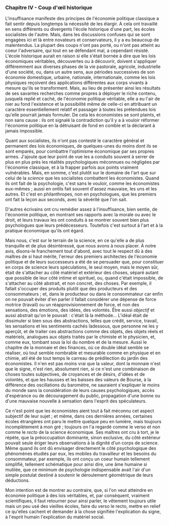 ### Chapitre IV - Coup d'œil historique

L'insuffisance manifeste des principes de l'économie politique classique a fait sentir depuis longtemps la nécessité de les élargir. A cela ont travaillé en sens différents ou divergents l'école historique d'une part, les écoles socialistes de l'autre. Mais, dans les discussions confuses qui se sont engagées ici et là entre novateurs et conservateurs, il y a eu beaucoup de malentendus. La plupart des coups n'ont pas porté, ou n'ont pas atteint au coeur l'adversaire, qui tout en se défendant mal, a cependant résisté. L'école historique aurait en raison si elle s'était bornée à dire que les lois économiques véritables, découvertes ou à découvrir, doivent s'appliquer différemment aux diverses phases de la vie pastorale, agricole, industrielle d'une société, ou, dans un autre sens, aux périodes successives de son économie domestique, urbaine, nationale, internationale, comme les lois physiques reçoivent des applications différentes aux corps vivants à mesure qu'ils se transforment. Mais, au lieu de présenter ainsi les résultats de ses savantes recherches comme propres à déployer le riche contenu, jusquelà replié et caché, de l'économie politique véritable, elle a eu l'air de nier au fond l'existence et la possibilité même de celle-ci en attribuant un caractère essentiellement relatif et passager à toutes les prétendues lois qu'elle pourrait jamais formuler. De cela les économistes se sont plaints, et non sans cause : ils ont signalé la contradiction qu'il y a à vouloir réformer l'économie politique en la détruisant de fond en comble et la déclarant à jamais impossible.

Quant aux socialistes, ils n'ont pas contesté le caractère général et permanent des lois économiques, de quelques-unes du moins dont ils se sont emparés, pour combattre l'optimisme économique par ses propres armes. J'ajoute que leur point de vue les a conduits souvent à serrer de plus en plus près les réalités psychologiques méconnues ou négligées par l'économie classique, et à la frapper parfois aux points vraiment vulnérables. Mais, en somme, c'est plutôt sur le domaine de l'art que sur celui de la _science_ que les socialistes combattent les économistes. Quand ils ont fait de la psychologie, c'est sans le vouloir, comme les économistes eux-mêmes ; aussi en ontils fait souvent d'assez mauvaise, les uns et les autres. Et c'est en philanthropes, non en psychologues, que les premiers ont fait la leçon aux seconds, avec la sévérité que l'on sait.

D'autres écrivains ont cru remédier assez à l'insuffisance, bien sentie, de l'économie politique, en montrant ses rapports avec la morale ou avec le droit, et leurs travaux les ont conduits à se montrer souvent bien plus psychologues que leurs prédécesseurs. Toutefois c'est surtout à l'art et à la pratique économique qu'ils ont égard.

Mais nous, c'est sur le terrain de la science, en ce qu'elle a de plus tranquille et de plus désintéressé, que nous avons à nous placer. À notre avis, disons-le franchement tout d'abord, avec tout le respect dû à des maîtres de si haut mérite, l'erreur des premiers architectes de l'économie politique et de leurs successeurs a été de se persuader que, pour constituer en corps de science leurs spéculations, le seul moyen, mais le moyen sûr, était de s'attacher au côté matériel et extérieur des choses, séparé autant que possible de leur côté intime et spirituel, ou, quand c'était impossible, de s'attacher au côté abstrait, et non concret, des choses. Par exemple, il fallait s'occuper des produits plutôt que des producteurs et des consommateurs ; et, dans le producteur ou dans le consommateur car enfin on ne pouvait éviter d'en parler il fallait considérer une dépense de force motrice (travail) ou un réapprovisionnement de force, et non des sensations, des émotions, des idées, des volontés. Être aussi _objectif_ et aussi abstrait qu'on le pouvait : c'était là la méthode… L'idéal était de dissimuler si bien sous des abstractions, telles que crédit, service, travail, les sensations et les sentiments cachés làdessous, que personne ne les y aperçût, et de traiter ces abstractions comme des objets, des objets réels et matériels, analogues aux objets traités par le chimiste et le physicien, et, comme eux, tombant sous la loi du nombre et de la mesure. Aussi le chapitre de la monnaie et des finances, où ce double idéal semble se réaliser, où tout semble nombrable et mesurable comme en physique et en chimie, atil été de tout temps le carreau de prédilection du jardin des économistes. Il n'en est pas moins vrai que la valeur, dont la monnaie n'est que le signe, n'est rien, absolument rien, si ce n'est une combinaison de choses toutes subjectives, de croyances et de désirs, d'idées et de volontés, et que les hausses et les baisses des valeurs de Bourse, à la différence des oscillations du baromètre, ne sauraient s'expliquer le moins du monde sans la considération de leurs causes psychologiques, accès d'espérance ou de découragement du public, propagation d'une bonne ou d'une mauvaise nouvelle à sensation dans l'esprit des spéculateurs.

Ce n'est point que les économistes aient tout à fait méconnu cet aspect subjectif de leur sujet ; et même, dans ces dernières années, certaines écoles étrangères ont paru le mettre quelque peu en lumière, mais toujours incomplètement à mon gré ; toujours on l'a regardé comme le verso et non comme le _recto_ de la science économique. Ses maîtres ont cru à tort, je le répète, que la préoccupation dominante, sinon exclusive, du côté extérieur pouvait seule ériger leurs observations à la dignité d'un corps de science. Même quand ils ont dû envisager directement le côté psychologique des phénomènes étudiés par eux, les mobiles du travailleur et les besoins du consommateur, par exemple, ils ont conçu un coeur humain tellement simplifié, tellement schématique pour ainsi dire, une âme humaine si mutilée, que ce minimum de psychologie indispensable avait l'air d'un simple postulat destiné à soutenir le déroulement géométrique de leurs déductions.

Mon intention est de montrer au contraire, que, si l'on veut atteindre en économie politique à des lois véritables, et, par conséquent, vraiment scientifiques, il faut retourner pour ainsi parler, le vêtement toujours utile mais un peu usé des vieilles écoles, faire du verso le recto, mettre en relief ce qu'elles cachent et demander à la chose signifiée l'explication du signe, à l'esprit humain l'explication du matériel social.
